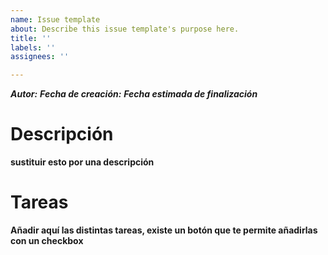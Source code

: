 ```yaml
---
name: Issue template
about: Describe this issue template's purpose here.
title: ''
labels: ''
assignees: ''

---
```


***Autor:***
***Fecha de creación:***
***Fecha estimada de finalización***

# Descripción
__sustituir esto por una descripción__

# Tareas
__Añadir aquí las distintas tareas, existe un botón que te permite añadirlas con un checkbox__
